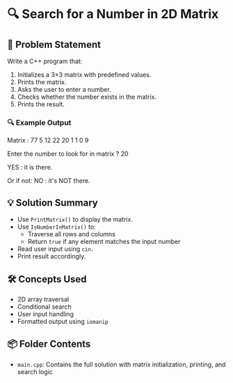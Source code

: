 # 🔍 Search for a Number in 2D Matrix

## 🧩 Problem Statement
Write a C++ program that:
1. Initializes a 3×3 matrix with predefined values.
2. Prints the matrix.
3. Asks the user to enter a number.
4. Checks whether the number exists in the matrix.
5. Prints the result.

### 🔍 Example Output
Matrix :
77 5 12
22 20 1
1 0 9

Enter the number to look for in matrix ? 20

YES : it is there.

Or if not:
NO : it's NOT there.

## 💡 Solution Summary
- Use `PrintMatrix()` to display the matrix.
- Use `IsNumberInMatrix()` to:
  - Traverse all rows and columns
  - Return `true` if any element matches the input number
- Read user input using `cin`.
- Print result accordingly.

## 🛠️ Concepts Used
- 2D array traversal
- Conditional search
- User input handling
- Formatted output using `iomanip`

## 📦 Folder Contents
- `main.cpp`: Contains the full solution with matrix initialization, printing, and search logic
